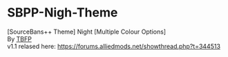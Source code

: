 # SBPP-Nigh-Theme
[SourceBans++ Theme] Night [Multiple Colour Options]
<br>
By [TBFP](https://forums.alliedmods.net/member.php?u=344951)
<br>
v1.1 relased here: https://forums.alliedmods.net/showthread.php?t=344513
